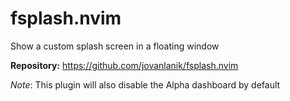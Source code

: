 # fsplash.nvim

Show a custom splash screen in a floating window

**Repository:** <https://github.com/jovanlanik/fsplash.nvim>

_Note_: This plugin will also disable the Alpha dashboard by default

<!-- vim: set ft=markdown: -->